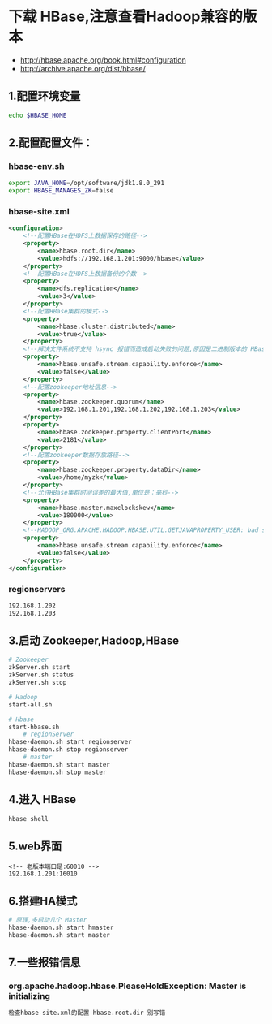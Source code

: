 # 下载 HBase,注意查看Hadoop兼容的版本
- http://hbase.apache.org/book.html#configuration
- http://archive.apache.org/dist/hbase/

## 1.配置环境变量
```sh
echo $HBASE_HOME
```
## 2.配置配置文件：
### hbase-env.sh
```sh
export JAVA_HOME=/opt/software/jdk1.8.0_291
export HBASE_MANAGES_ZK=false
```
### hbase-site.xml
```xml
<configuration>
	<!--配置HBase在HDFS上数据保存的路径-->
	<property>
		<name>hbase.root.dir</name>
		<value>hdfs://192.168.1.201:9000/hbase</value>
	</property>
	<!--配置HBase在HDFS上数据备份的个数-->
	<property>
		<name>dfs.replication</name>
		<value>3</value>
	</property>
	<!--配置HBase集群的模式-->
	<property>
		<name>hbase.cluster.distributed</name>
		<value>true</value>
	</property>
	<!--解决文件系统不支持 hsync 报错而造成启动失败的问题,原因是二进制版本的 HBase 编译环境是 Hadoop2.x,而 Hadoop2.x 版本不支持 hsync-->
	<property>
		<name>hbase.unsafe.stream.capability.enforce</name>
		<value>false</value>
	</property>
	<!--配置zookeeper地址信息-->
	<property>
		<name>hbase.zookeeper.quorum</name>
		<value>192.168.1.201,192.168.1.202,192.168.1.203</value>
	</property>
	<property>
		<name>hbase.zookeeper.property.clientPort</name>
		<value>2181</value>
	</property>
	<!--配置zookeeper数据存放路径-->
	<property>
		<name>hbase.zookeeper.property.dataDir</name>
		<value>/home/myzk</value>
	</property>
	<!--允许HBase集群时间误差的最大值,单位是：毫秒-->
	<property>
		<name>hbase.master.maxclockskew</name>
		<value>180000</value>
	</property>
	<!--HADOOP_ORG.APACHE.HADOOP.HBASE.UTIL.GETJAVAPROPERTY_USER: bad substitution-->
	<property>
		<name>hbase.unsafe.stream.capability.enforce</name>
		<value>false</value>
	</property>
</configuration>
```
### regionservers
```sh
192.168.1.202
192.168.1.203
```
## 3.启动 Zookeeper,Hadoop,HBase
```sh
# Zookeeper
zkServer.sh start
zkServer.sh status
zkServer.sh stop

# Hadoop
start-all.sh

# Hbase
start-hbase.sh
	# regionServer
hbase-daemon.sh start regionserver
hbase-daemon.sh stop regionserver
	# master
hbase-daemon.sh start master
hbase-daemon.sh stop master
```
## 4.进入 HBase
```sh
hbase shell
```
## 5.web界面
```http
<!-- 老版本端口是:60010 -->
192.168.1.201:16010 
```
## 6.搭建HA模式
```sh
# 原理,多启动几个 Master
hbase-daemon.sh start hmaster
hbase-daemon.sh start master
```
## 7.一些报错信息
### org.apache.hadoop.hbase.PleaseHoldException: Master is initializing
```txt
检查hbase-site.xml的配置 hbase.root.dir 别写错
```